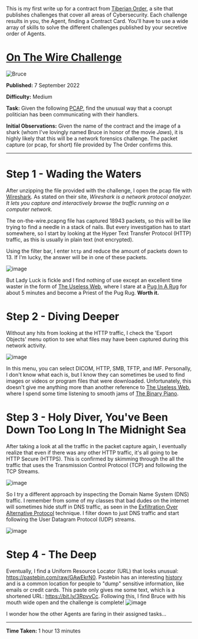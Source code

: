 This is my first write up for a contract from [Tiberian Order](https://tiberianorder.com/), a site that publishes challenges that cover all areas of Cybersecurity.  Each challenge results in you, the Agent, finding a Contract Card.  You'll have to use a wide array of skills to solve the different challenges published by your secretive order of Agents.

# [On The Wire Challenge](https://tiberianorder.com/contracts/on-the-wire/)
![Bruce](https://tiberianorder.com/wp-content/uploads/2022/09/On-the-Wire-758x426.jpg)

**Published:** 7 September 2022

**Difficulty:** Medium

**Task:** Given the following [PCAP](https://tiberianorder.com/wp-content/contracts/items/on-the-wire.zip), find the unusual way that a coorupt politician has been communicating with their handlers.

**Initial Observations:**  Given the name of the contract and the image of a shark (whom I've lovingly named Bruce in honor of the movie *Jaws*), it is highly likely that this will be a network forensics challenge.  The packet capture (or pcap, for short) file provided by The Order confirms this.

---

# Step 1 - Wading the Waters

After unzipping the file provided with the challenge, I open the pcap file with [Wireshark](https://www.wireshark.org/).  As stated on their site, *Wireshark is a network protocol analyzer. It lets you capture and interactively browse the traffic running on a computer network.*

The on-the-wire.pcapng file has captured 18943 packets, so this will be like trying to find a needle in a stack of nails.  But every investigation has to start somewhere, so I start by looking at the Hyper Text Transfer Protocol (HTTP) traffic, as this is usually in plain text (not encrypted).

Using the filter bar, I enter `http` and reduce the amount of packets down to 13.  If I'm lucky, the answer will be in one of these packets.

![image](https://user-images.githubusercontent.com/101227395/188992776-7758d04b-2060-4bc5-a3a8-a308f15d37c0.png)

But Lady Luck is fickle and I find nothing of use except an excellent time waster in the form of [The Useless Web](https://theuselessweb.com), where I stare at a [Pug In A Rug](https://puginarug.com/) for about 5 minutes and become a Priest of the Pug Rug.  **Worth it.**

# Step 2 - Diving Deeper

Without any hits from looking at the HTTP traffic, I check the 'Export Objects' menu option to see what files may have been captured during this network activity. 

![image](https://user-images.githubusercontent.com/101227395/188993740-ac1ed9ec-a677-45ce-a059-879bc03bfb7f.png)

In this menu, you can select DICOM, HTTP, SMB, TFTP, and IMF.  Personally, I don't know what each is, but I know they can sometimes be used to find images or videos or program files that were downloaded.  Unfortunately, this doesn't give me anything more than another reference to [The Useless Web](https://theuselessweb.com), where I spend some time listening to smooth jams of [The Binary Piano](https://binarypiano.com/). 

# Step 3 - Holy Diver, You've Been Down Too Long In The Midnight Sea

After taking a look at all the traffic in the packet capture again, I eventually realize that even if there was any other HTTP traffic, it's all going to be HTTP Secure (HTTPS).  This is confirmed by skimming through the all the traffic that uses the Transmission Control Protocol (TCP) and following the TCP Streams.

![image](https://user-images.githubusercontent.com/101227395/188994880-5fa8f24f-d6cf-4922-88c9-b1849246ec9f.png)

So I try a different approach by inspecting the Domain Name System (DNS) traffic.  I remember from some of my classes that bad dudes on the internet will sometimes hide stuff in DNS traffic, as seen in the [Exfiltration Over Alternative Protocol](https://attack.mitre.org/techniques/T1048/) technique.  I filter down to just DNS traffic and start following the User Datagram Protocol (UDP) streams.

![image](https://user-images.githubusercontent.com/101227395/188995368-27ae3145-2824-485e-a03c-21671d0e85ba.png)

# Step 4 - The Deep

Eventually, I find a Uniform Resource Locator (URL) that looks unusual: https://pastebin.com/raw/GAwEkrN0.  Pastebin has an interesting [history](https://www.zdnet.com/article/pastebin-to-hunt-for-hacker-pastes-anonymous-cries-censorship/) and is a common location for people to "dump" sensitive information, like emails or credit cards.  This paste only gives me some text, which is a shortened URL: https://bit.ly/3RpvvCc.  Following this, I find Bruce with his mouth wide open and the challenge is complete!
![image](https://user-images.githubusercontent.com/101227395/188996441-ce75d55a-dd2a-457e-826a-378ef8ae3a75.png)

I wonder how the other Agents are faring in their assigned tasks...
 
---

**Time Taken:** 1 hour 13 minutes
